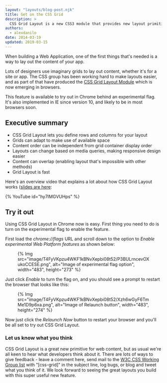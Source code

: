 ```yaml
---
layout: "layouts/blog-post.njk"
title: Get on the CSS Grid
description: >
  CSS Grid Layout is a new CSS3 module that provides new layout primitives that are ideal for web applications.
authors:
  - alexdanilo
date: 2014-03-19
updated: 2019-03-15
---
```


When building a Web Application, one of the first things that's needed is a way to lay out the content of your app.

Lots of designers use imaginary grids to lay out content, whether it's for a site or app. The CSS group has been working hard to make layouts easier, and as part of that have produced the [CSS Grid Layout Module](https://www.w3.org/TR/css-grid-1/) which is now emerging in browsers.

This feature is available to try out in Chrome behind an experimental flag. It's also implemented in IE since version 10, and likely to be in most browsers soon.

## Executive summary

* CSS Grid Layout lets you define rows and columns for your layout
* Grids can adapt to make use of available space
* Content order can be independent from grid container display order
* Layouts can change based on media queries, making responsive design easier
* Content can overlap (enabling layout that's impossible with other methods)
* Grid Layout is fast

Here's an overview video that explains a lot about how CSS Grid Layout works ([slides are here](http://sydcss-grid.appspot.com/):

{% YouTube id="hy7IMGVUHps" %}


## Try it out

Using CSS Grid Layout in Chrome now is easy. First thing you need to do is turn on the experimental flag to enable the feature.

First load the _chrome://flags_ URL and scroll down to the option to _Enable experimental Web Platform features_ as shown below:

<figure>
{% Img src="image/T4FyVKpzu4WKF1kBNvXepbi08t52/P3BULrncevOXukoCCESE.png", alt="Image of experimental flag option", width="483", height="273" %}
</figure>

Just click _Enable_ to turn the flag on, and you should see a prompt to restart the browser that looks like this:


<figure>
{% Img src="image/T4FyVKpzu4WKF1kBNvXepbi08t52/Xzh6wGyF6TmMe1D9p6xa.png", alt="Image of Relaunch button", width="483", height="274" %}
</figure>

Now just click the _Relaunch Now_ button to restart your browser and you'll be all set to try out CSS Grid Layout.

### Let us know what you think

CSS Grid Layout is a great new primitive for web content, but as usual we're all keen to hear what developers think about it. There are lots of ways to give feedback - leave a comment here, send mail to the [W3C CSS Working Group list](mailto:www-style@w3.org) with "[css-grid]" in the subject line, log bugs, or blog and tweet what you think of it. We look forward to seeing the great layouts you build with this super useful new feature.


